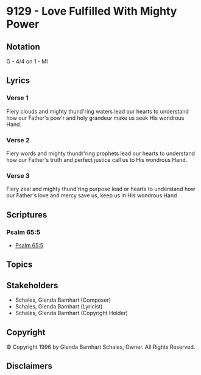 # 9129 - Love Fulfilled With Mighty Power

## Notation

G - 4/4 on 1 - MI

## Lyrics

### Verse 1

Fiery clouds and mighty thund'ring waters lead our hearts to understand how our Father's pow'r and holy grandeur make us seek His wondrous Hand.

### Verse 2

Fiery words and mighty thundr'ring prophets lead our hearts to understand how our Father's truth and perfect justice call us to His wondrous Hand.

### Verse 3

Fiery zeal and mighty thund'ring purpose lead or hearts to understand how our Father's love and mercy save us, keep us in His wondrous Hand


## Scriptures

### Psalm 65:5

- [Psalm 65:5](https://www.biblegateway.com/passage/?search=Psalm%2065%3A5)


## Topics


## Stakeholders

- Schales, Glenda Barnhart (Composer)
- Schales, Glenda Barnhart (Lyricist)
- Schales, Glenda Barnhart (Copyright Holder)

## Copyright

© Copyright 1996 by Glenda Barnhart Schales, Owner. All Rights Reserved.


## Disclaimers


